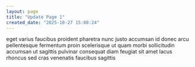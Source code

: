 ```yaml
---
layout: page
title: "Update Page 1"
created_date: "2025-10-27 15:08:24"
---
```


eget varius faucibus proident pharetra nunc justo accumsan id donec arcu pellentesque fermentum proin scelerisque ut quam morbi sollicitudin accumsan ut sagittis pulvinar consequat diam feugiat sit amet lacus rhoncus sed cras venenatis faucibus sagittis 
